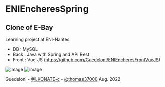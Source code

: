 # ENIEncheresSpring
## Clone of E-Bay
Learning project at ENI-Nantes
- DB : MySQL
- Back : Java with Spring and API Rest
- Front : Vue-JS (https://github.com/Guedeloni/ENIEncheresFrontVueJS)

![image](https://user-images.githubusercontent.com/89397894/187924287-7f695d6d-e6c3-44a7-860d-2210dfefdf5a.png)
![image](https://user-images.githubusercontent.com/89397894/187927377-d8d3b635-ba4b-4dd8-893e-14990b1c8034.png)

Guedeloni - <a href="https://github.com/LKONATE-c">@LKONATE-c</a> - <a href="https://github.com/thomas37000">@thomas37000</a>
Aug. 2022
